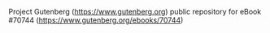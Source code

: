 Project Gutenberg (https://www.gutenberg.org) public repository for
eBook #70744 (https://www.gutenberg.org/ebooks/70744)
